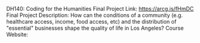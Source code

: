 DH140: Coding for the Humanities
Final Project Link: https://arcg.is/fHmDC
Final Project Description: How can the conditions of a community (e.g. healthcare access, income, food access, etc) and the distribution of "essential" businesses shape the quality of life in Los Angeles?
Course Website:
